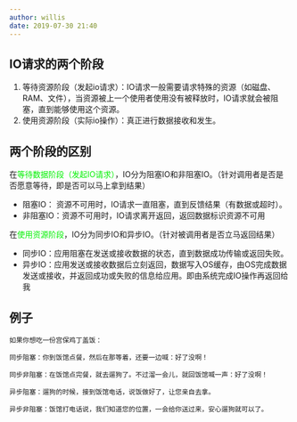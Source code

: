 ```yaml
---
author: willis
date: 2019-07-30 21:40
---
```

## IO请求的两个阶段
1. 等待资源阶段（发起io请求）：IO请求一般需要请求特殊的资源（如磁盘、RAM、文件），当资源被上一个使用者使用没有被释放时，IO请求就会被阻塞，直到能够使用这个资源。
2. 使用资源阶段（实际io操作）：真正进行数据接收和发生。

## 两个阶段的区别
在<font color=“#FF0000” >等待数据阶段（发起IO请求）</font>，IO分为阻塞IO和非阻塞IO。（针对调用者是否是否愿意等待，即是否可以马上拿到结果）

- 阻塞IO： 资源不可用时，IO请求一直阻塞，直到反馈结果（有数据或超时）。
- 非阻塞IO：资源不可用时，IO请求离开返回，返回数据标识资源不可用

在<font color=“#FF0000” >使用资源阶段</font>，IO分为同步IO和异步IO。（针对被调用者是否立马返回结果）

- 同步IO：应用阻塞在发送或接收数据的状态，直到数据成功传输或返回失败。
- 异步IO：应用发送或接收数据后立刻返回，数据写入OS缓存，由OS完成数据发送或接收，并返回成功或失败的信息给应用。即由系统完成IO操作再返回给我

## 例子

```text
如果你想吃一份宫保鸡丁盖饭： 

同步阻塞：你到饭馆点餐，然后在那等着，还要一边喊：好了没啊！ 

同步非阻塞：在饭馆点完餐，就去遛狗了。不过溜一会儿，就回饭馆喊一声：好了没啊！ 

异步阻塞：遛狗的时候，接到饭馆电话，说饭做好了，让您亲自去拿。 

异步非阻塞：饭馆打电话说，我们知道您的位置，一会给你送过来，安心遛狗就可以了。
```